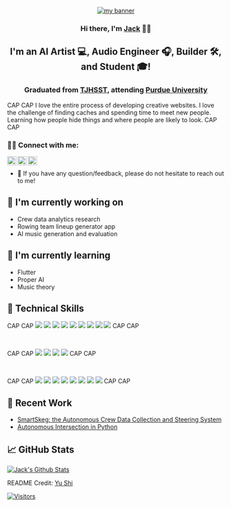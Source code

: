 <p align="center">
  <a href="https://www.yushi.dev/" target="_blank" rel="noreferrer"><img src="https://user-images.githubusercontent.com/75753187/123350185-74ce0900-d528-11eb-848d-d92955dbb944.png" alt="my banner"></a>
</p>

<h3 align="center">
Hi there, I'm <a href="https://jackblair.webflow.io/interactiveresume" target="_blank" rel="noreferrer" alt="my website">Jack</a>  👋🏼</h3>

<h2 align="center">
I'm an AI Artist 💻, Audio Engineer 🎧, Builder 🛠, and Student 🎓!
</h2> 

<h3 align="center">
Graduated from <a href="https://www.usnews.com/education/best-high-schools/virginia/districts/fairfax-county-public-schools/thomas-jefferson-high-school-for-science-and-technology-20461" target="_blank" rel="noreferrer" alt="My High School">TJHSST</a>, attending <a href="https://www.purdue.edu/" target="_blank" rel="noreferrer" alt="My College">Purdue University</a>
</h3>

CAP CAP I love the entire process of developing creative websites. I love the challenge of finding caches and spending time to meet new people. Learning how people hide things and where people are likely to look. CAP CAP 

### 🤝🏼 Connect with me:
  
<a href="https://www.linkedin.com/in/jackblair876/"><img align="left" src="https://raw.githubusercontent.com/jackblair876/jackblair876/main/images/linkedin.svg" alt="Jack Blair | LinkedIn" width="21px"/></a>
<a href="https://www.youtube.com/channel/UC-uTdkWQ8doqRwXBlkH67Dw"><img align="left" src="https://raw.githubusercontent.com/jackblair876/jackblair876/main/images/youtube1.png" alt="Jack Blair | YouTube" width="21px"/></a>
<a href="https://yushi95.medium.com/"><img align="left" src="https://raw.githubusercontent.com/yushi1007/yushi1007/main/images/medium.svg" alt="Yu Shi | Medium" width="21px"/></a>
</br>
- 💬 If you have any question/feedback, please do not hesitate to reach out to me!

## 🔭 I'm currently working on

- Crew data analytics research
- Rowing team lineup generator app
- AI music generation and evaluation

## 🌱 I'm currently learning

- Flutter
- Proper AI
- Music theory

## 💼 Technical Skills

CAP CAP
![](https://img.shields.io/badge/Code-React-informational?style=flat&logo=react&color=61DAFB)
![](https://img.shields.io/badge/Code-Redux-informational?style=flat&logo=Redux&color=764ABC)
![](https://img.shields.io/badge/Code-JavaScript-informational?style=flat&logo=JavaScript&color=F7DF1E)
![](https://img.shields.io/badge/Code-Ruby-informational?style=flat&logo=Ruby&color=CC342D)
![](https://img.shields.io/badge/Code-Ruby_on_Rails-informational?style=flat&logo=Ruby-On-Rails&color=CC0000)
![](https://img.shields.io/badge/Code-HTML5-informational?style=flat&logo=HTML5&color=E34F26)
![](https://img.shields.io/badge/Code-PostgreSQL-informational?style=flat&logo=PostgreSQL&color=336791)
![](https://img.shields.io/badge/Code-SQLite-informational?style=flat&logo=SQLite&color=003B57)
![](https://img.shields.io/badge/Code-Python-informational?style=flat&logo=Python&color=003B57)
CAP CAP

</br>

CAP CAP 
![](https://img.shields.io/badge/Style-Bootstrap-informational?style=flat&logo=Bootstrap&color=7952B3)
![](https://img.shields.io/badge/Style-CSS3-informational?style=flat&logo=CSS3&color=1572B6)
![](https://img.shields.io/badge/Style-styled--components-informational?style=flat&logo=styled-components&color=DB7093)
![](https://img.shields.io/badge/Style-Material--UI-informational?style=flat&logo=Material-UI&color=0081CB)
CAP CAP 

</br>

CAP CAP 
![](https://img.shields.io/badge/Tools-Figma-informational?style=flat&logo=Figma&color=F24E1E)
![](https://img.shields.io/badge/Tools-NPM-informational?style=flat&logo=NPM&color=CB3837)
![](https://img.shields.io/badge/Tools-Yarn-informational?style=flat&logo=Yarn&color=2C8EBB)
![](https://img.shields.io/badge/Tools-Postman-informational?style=flat&logo=Postman&color=FF6C37)
![](https://img.shields.io/badge/Tools-Heroku-informational?style=flat&logo=Heroku&color=430098)
![](https://img.shields.io/badge/Tools-Netlify-informational?style=flat&logo=netlify&color=00C7B7)
![](https://img.shields.io/badge/Tools-Git-informational?style=flat&logo=Git&color=F05032)
![](https://img.shields.io/badge/Tools-GitHub-informational?style=flat&logo=GitHub&color=181717)
CAP CAP 

## 📝 Recent Work

- [SmartSkeg: the Autonomous Crew Data Collection and Steering System](https://www.youtube.com/watch?v=AVWecQTfoHo)
- [Autonomous Intersection in Python](https://www.youtube.com/watch?v=THxg8fvvzO4)

## 📈 GitHub Stats 

[![Jack's Github Stats](https://github-readme-stats.vercel.app/api?username=jackblair87)](https://github.com/jackblair87)

README Credit: [Yu Shi](https://github.com/yushi1007)

[![Visitors](https://visitor-badge.glitch.me/badge?page_id=jackblair87.jackblair87)](https://jackblair.webflow.io/interactiveresume)

